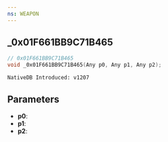 ```yaml
---
ns: WEAPON
---
```

## _0x01F661BB9C71B465

```c
// 0x01F661BB9C71B465
void _0x01F661BB9C71B465(Any p0, Any p1, Any p2);
```

```
NativeDB Introduced: v1207
```

## Parameters
* **p0**:
* **p1**:
* **p2**:
